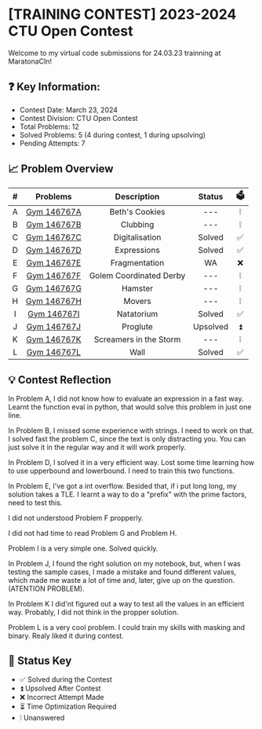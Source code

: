# [TRAINING CONTEST] 2023-2024 CTU Open Contest
Welcome to my virtual code submissions for 24.03.23 trainning at MaratonaCIn!

## ❓ Key Information:

 * Contest Date: March 23, 2024
 * Contest Division: CTU Open Contest
 * Total Problems: 12
 * Solved Problems: 5 (4 during contest, 1 during upsolving)
 * Pending Attempts: 7


## 📈 Problem Overview
|   #   |                      Problems                      |       Description       |  Status  |  🗳️   |
| :---: | :------------------------------------------------: | :---------------------: | :------: | :---: |
|   A   | [Gym 146767A](codeforces.com/gym/104767/problem/A) |     Beth's Cookies      |   ---    |   ❕   |
|   B   | [Gym 146767B](codeforces.com/gym/104767/problem/B) |        Clubbing         |   ---    |   ❕   |
|   C   | [Gym 146767C](codeforces.com/gym/104767/problem/C) |     Digitalisation      |  Solved  |   ✅   |
|   D   | [Gym 146767D](codeforces.com/gym/104767/problem/D) |       Expressions       |  Solved  |   ✅   |
|   E   | [Gym 146767E](codeforces.com/gym/104767/problem/E) |      Fragmentation      |    WA    |   ❌   |
|   F   | [Gym 146767F](codeforces.com/gym/104767/problem/F) | Golem Coordinated Derby |   ---    |   ❕   |
|   G   | [Gym 146767G](codeforces.com/gym/104767/problem/G) |         Hamster         |   ---    |   ❕   |
|   H   | [Gym 146767H](codeforces.com/gym/104767/problem/H) |         Movers          |   ---    |   ❕   |
|   I   | [Gym 146767I](codeforces.com/gym/104767/problem/I) |       Natatorium        |  Solved  |   ✅   |
|   J   | [Gym 146767J](codeforces.com/gym/104767/problem/J) |        Proglute         | Upsolved |   ⏫   |
|   K   | [Gym 146767K](codeforces.com/gym/104767/problem/K) | Screamers in the Storm  |   ---    |   ❕   |
|   L   | [Gym 146767L](codeforces.com/gym/104767/problem/L) |          Wall           |  Solved  |   ✅   |


## 💡 Contest Reflection
In Problem A, I did not know how to evaluate an expression in a fast way. Learnt the function eval in python, that would solve this problem in just one line.

In Problem B, I missed some experience with strings. I need to work on that.
I solved fast the problem C, since the text is only distracting you. You can just solve it in the regular way and it will work properly.

In Problem D, I solved it in a very efficient way. Lost some time learning how to use upperbound and lowerbound. I need to train this two functions.

In Problem E, I've got a int overflow. Besided that, if i put long long, my solution takes a TLE. I learnt a way to do a "prefix" with the prime factors, need to test this. 

I did not understood Problem F propperly.

I did not had time to read Problem G and Problem H.

Problem I is a very simple one. Solved quickly.

In Problem J, I found the right solution on my notebook, but, when I was testing the sample cases, I made a mistake and found different values, which made me waste a lot of time and, later, give up on the question. (ATENTION PROBLEM).

In Problem K I did'nt figured out a way to test all the values in an efficient way. Probably, I did not think in the propper solution.

Problem L is a very cool problem. I could train my skills with masking and binary. Realy liked it during contest.  


## 🔑 Status Key
* ✅ Solved during the Contest
* ⏫ Upsolved After Contest 
* ❌ Incorrect Attempt Made
* ⏳ Time Optimization Required
* ❕ Unanswered